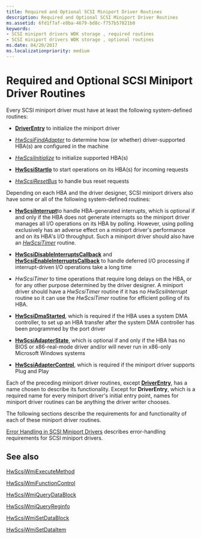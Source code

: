 ```yaml
---
title: Required and Optional SCSI Miniport Driver Routines
description: Required and Optional SCSI Miniport Driver Routines
ms.assetid: 6fd1f7af-e8ba-4679-bd8c-f757b57821b0
keywords:
- SCSI miniport drivers WDK storage , required routines
- SCSI miniport drivers WDK storage , optional routines
ms.date: 04/20/2017
ms.localizationpriority: medium
---
```


# Required and Optional SCSI Miniport Driver Routines

Every SCSI miniport driver must have at least the following system-defined routines:

- [**DriverEntry**](https://msdn.microsoft.com/library/windows/hardware/ff552654) to initialize the miniport driver

- [*HwScsiFindAdapter*](https://msdn.microsoft.com/library/windows/hardware/ff557300) to determine how (or whether) driver-supported HBA(s) are configured in the machine

- [*HwScsiInitialize*](https://msdn.microsoft.com/library/windows/hardware/ff557302) to initialize supported HBA(s)

- [**HwScsiStartIo**](https://msdn.microsoft.com/library/windows/hardware/ff557323) to start operations on its HBA(s) for incoming requests

- [*HwScsiResetBus*](https://msdn.microsoft.com/library/windows/hardware/ff557318) to handle bus reset requests

Depending on each HBA and the driver designer, SCSI miniport drivers also have some or all of the following system-defined routines:

- [**HwScsiInterrupt**](https://msdn.microsoft.com/library/windows/hardware/ff557312)to handle HBA-generated interrupts, which is optional if and only if the HBA does not generate interrupts so the miniport driver manages all I/O operations on its HBA by polling. However, using polling exclusively has an adverse effect on a miniport driver's performance and on its HBA's I/O throughput. Such a miniport driver should also have an [*HwScsiTimer*](https://msdn.microsoft.com/library/windows/hardware/ff557327) routine.

- [**HwScsiDisableInterruptsCallback**](https://msdn.microsoft.com/library/windows/hardware/ff557288) and [**HwScsiEnableInterruptsCallback**](https://msdn.microsoft.com/library/windows/hardware/ff557295) to handle deferred I/O processing if interrupt-driven I/O operations take a long time

- *HwScsiTimer* to time operations that require long delays on the HBA, or for any other purpose determined by the driver designer. A miniport driver should have a *HwScsiTimer* routine if it has no *HwScsiInterrupt* routine so it can use the *HwScsiTimer* routine for efficient polling of its HBA.

- [**HwScsiDmaStarted**](https://msdn.microsoft.com/library/windows/hardware/ff557291), which is required if the HBA uses a system DMA controller, to set up an HBA transfer after the system DMA controller has been programmed by the port driver

- [**HwScsiAdapterState**](https://msdn.microsoft.com/library/windows/hardware/ff557278), which is optional if and only if the HBA has no BIOS or x86-real-mode driver and/or will never run in x86-only Microsoft Windows systems

- [**HwScsiAdapterControl**](https://msdn.microsoft.com/library/windows/hardware/ff557274), which is required if the miniport driver supports Plug and Play

Each of the preceding miniport driver routines, except [**DriverEntry**](https://msdn.microsoft.com/library/windows/hardware/ff552654), has a name chosen to describe its functionality. Except for **DriverEntry**, which is a required name for every miniport driver's initial entry point, names for miniport driver routines can be anything the driver writer chooses.

The following sections describe the requirements for and functionality of each of these miniport driver routines.

[Error Handling in SCSI Miniport Drivers](error-handling-in-scsi-miniport-drivers.md) describes error-handling requirements for SCSI miniport drivers.

## See also

[HwScsiWmiExecuteMethod](https://docs.microsoft.com/windows-hardware/drivers/ddi/content/scsiwmi/nc-scsiwmi-pscsiwmi_execute_method)

[HwScsiWmiFunctionControl](https://docs.microsoft.com/windows-hardware/drivers/ddi/content/scsiwmi/nc-scsiwmi-pscsiwmi_function_control)

[HwScsiWmiQueryDataBlock](https://docs.microsoft.com/windows-hardware/drivers/ddi/content/scsiwmi/nc-scsiwmi-pscsiwmi_query_datablock)

[HwScsiWmiQueryReginfo](https://docs.microsoft.com/windows-hardware/drivers/ddi/content/scsiwmi/nc-scsiwmi-pscsiwmi_query_reginfo)

[HwScsiWmiSetDataBlock](https://docs.microsoft.com/windows-hardware/drivers/ddi/content/scsiwmi/nc-scsiwmi-pscsiwmi_set_datablock)

[HwScsiWmiSetDataItem](https://docs.microsoft.com/windows-hardware/drivers/ddi/content/scsiwmi/nc-scsiwmi-pscsiwmi_set_dataitem)